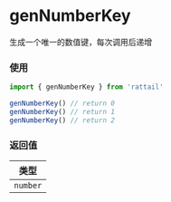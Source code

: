 # genNumberKey

生成一个唯一的数值键，每次调用后递增

### 使用

```ts
import { genNumberKey } from 'rattail'

genNumberKey() // return 0
genNumberKey() // return 1
genNumberKey() // return 2
```

### 返回值

|   类型   |
| :------: |
| `number` |
